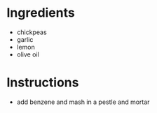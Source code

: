 # Ingredients
- chickpeas
- garlic
- lemon
- olive oil

# Instructions
- add benzene and mash in a pestle and mortar
